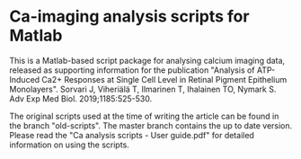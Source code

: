 ﻿# Ca-imaging analysis scripts for Matlab
This is a Matlab-based script package for analysing calcium imaging data, released as supporting information for the publication "Analysis of ATP-Induced Ca2+ Responses at Single Cell Level in Retinal Pigment Epithelium Monolayers". Sorvari J, Viheriälä T, Ilmarinen T, Ihalainen TO, Nymark S. Adv Exp Med Biol. 2019;1185:525-530.

The original scripts used at the time of writing the article can be found in the branch "old-scripts". The master branch contains the up to date version. Please read the "Ca analysis scripts - User guide.pdf" for detailed information on using the scripts.

